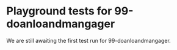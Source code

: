 # Playground tests for 99-doanloandmangager
We are still awaiting the first test run for 99-doanloandmangager.

